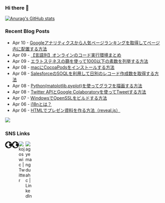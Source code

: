 ### Hi there 👋

[![Anurag's GitHub stats](https://github-readme-stats.vercel.app/api?username=kenjinote)](https://github.com/anuraghazra/github-readme-stats)


### Recent Blog Posts
<!-- feed start -->
- Apr 10 - [Googleアナリティクスから人気ページランキングを取得してページ内に配置する方法](https://kenji.blog/posts/google%E3%82%A2%E3%83%8A%E3%83%AA%E3%83%86%E3%82%A3%E3%82%AF%E3%82%B9%E3%81%8B%E3%82%89%E4%BA%BA%E6%B0%97%E3%83%9A%E3%83%BC%E3%82%B8%E3%83%A9%E3%83%B3%E3%82%AD%E3%83%B3%E3%82%B0%E3%82%92%E5%8F%96%E5%BE%97%E3%81%97%E3%81%A6%E3%83%9A%E3%83%BC%E3%82%B8%E5%86%85%E3%81%AB%E9%85%8D%E7%BD%AE%E3%81%99%E3%82%8B%E6%96%B9%E6%B3%95/)
- Apr 09 - [【言語別】オンラインのコード実行環境まとめ](https://kenji.blog/posts/%E3%82%AA%E3%83%B3%E3%83%A9%E3%82%A4%E3%83%B3%E3%81%AE%E3%82%B3%E3%83%BC%E3%83%89%E5%AE%9F%E8%A1%8C%E7%92%B0%E5%A2%83%E3%81%BE%E3%81%A8%E3%82%81/)
- Apr 09 - [エラトステネスの篩を使って1000以下の素数を列挙する方法](https://kenji.blog/posts/%E3%82%A8%E3%83%A9%E3%83%88%E3%82%B9%E3%83%86%E3%83%8D%E3%82%B9%E3%81%AE%E7%AF%A9%E3%82%92%E4%BD%BF%E3%81%A3%E3%81%A61000%E4%BB%A5%E4%B8%8B%E3%81%AE%E7%B4%A0%E6%95%B0%E3%82%92%E5%88%97%E6%8C%99%E3%81%99%E3%82%8B%E6%96%B9%E6%B3%95/)
- Apr 08 - [macにCocoaPodsをインストールする方法](https://kenji.blog/posts/mac%E3%81%ABcocoapods%E3%82%92%E3%82%A4%E3%83%B3%E3%82%B9%E3%83%88%E3%83%BC%E3%83%AB%E3%81%99%E3%82%8B%E6%96%B9%E6%B3%95/)
- Apr 08 - [SalesforceのSOQLを利用して日別のレコード作成数を取得する方法](https://kenji.blog/posts/salesforce%E3%81%AEsoql%E3%82%92%E5%88%A9%E7%94%A8%E3%81%97%E3%81%A6%E6%97%A5%E5%88%A5%E3%81%AE%E3%83%AC%E3%82%B3%E3%83%BC%E3%83%89%E4%BD%9C%E6%88%90%E6%95%B0%E3%82%92%E5%8F%96%E5%BE%97%E3%81%99%E3%82%8B%E6%96%B9%E6%B3%95/)
- Apr 08 - [Python(matplotlib.pyplot)を使ってグラフを描画する方法](https://kenji.blog/posts/pythonmatplotlib.pyplot%E3%82%92%E4%BD%BF%E3%81%A3%E3%81%A6%E3%82%B0%E3%83%A9%E3%83%95%E3%82%92%E6%8F%8F%E7%94%BB%E3%81%99%E3%82%8B%E6%96%B9%E6%B3%95/)
- Apr 08 - [Twitter APIとGoogle Colaboratoryを使ってTweetする方法](https://kenji.blog/posts/twitter-api%E3%81%A8google-colaboratory%E3%82%92%E4%BD%BF%E3%81%A3%E3%81%A6tweet%E3%81%99%E3%82%8B%E6%96%B9%E6%B3%95/)
- Apr 07 - [WindowsでOpenSSLをビルドする方法](https://kenji.blog/posts/windows%E3%81%A7openssl%E3%82%92%E3%83%93%E3%83%AB%E3%83%89%E3%81%99%E3%82%8B%E6%96%B9%E6%B3%95/)
- Apr 06 - [i18nとは？](https://kenji.blog/posts/i18n%E3%81%A8%E3%81%AF/)
- Apr 06 - [HTMLでプレゼン資料を作る方法（reveal.js）](https://kenji.blog/posts/html%E3%81%A7%E3%83%97%E3%83%AC%E3%82%BC%E3%83%B3%E8%B3%87%E6%96%99%E3%82%92%E4%BD%9C%E3%82%8B%E6%96%B9%E6%B3%95reveal.js/)
<!-- feed end -->

<!-- GitHub Profile Views Counter -->
![](https://komarev.com/ghpvc/?username=kenjinote)

<!-- SNS Links -->
### SNS Links
[<img align="left" alt="codewithkojo.com" width="22px" src="https://raw.githubusercontent.com/iconic/open-iconic/master/svg/globe.svg" />][website1]
[<img align="left" alt="codewithkojo.com" width="22px" src="https://raw.githubusercontent.com/iconic/open-iconic/master/svg/globe.svg" />][website2]
[<img align="left" alt="kojoswic | Twitter" width="22px" src="https://cdn.jsdelivr.net/npm/simple-icons@v3/icons/twitter.svg" />][twitter]
[<img align="left" alt="agyemangduahc | LinkedIn" width="22px" src="https://cdn.jsdelivr.net/npm/simple-icons@v3/icons/linkedin.svg" />][linkedin]

[website1]: https://hack.jp
[website2]: https://kenji.blog
[twitter]: https://twitter.com/kenjinote
[linkedin]: https://www.linkedin.com/in/kenjinote/

<!--
**kenjinote/kenjinote** is a ✨ _special_ ✨ repository because its `README.md` (this file) appears on your GitHub profile.

Here are some ideas to get you started:

- 🔭 I’m currently working on ...
- 🌱 I’m currently learning ...
- 👯 I’m looking to collaborate on ...
- 🤔 I’m looking for help with ...
- 💬 Ask me about ...
- 📫 How to reach me: ...
- 😄 Pronouns: ...
- ⚡ Fun fact: ...
-->
